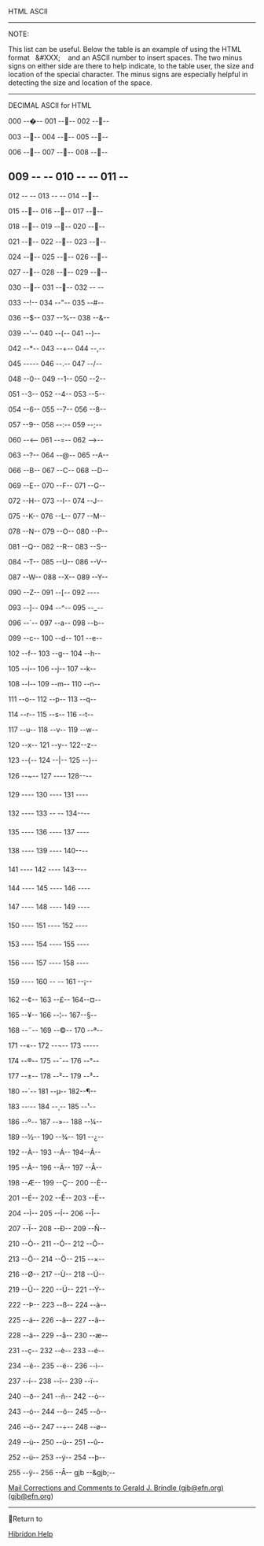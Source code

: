 HTML ASCII


------------------------------


NOTE:

This list can be useful.  Below the table is an example of using the HTML format   &#XXX;     and an  ASCII number to insert spaces.  The two minus signs on either side are there to help indicate, to the table user,  the size and location of the  special character.   The minus signs are especially  helpful in detecting the size and location of the space.


------------------------------


DECIMAL ASCII for HTML


000 --&#000;--	 001 ----	 002 ----

003 ----	 004 ----	 005 ----


006 ----	 007 ----	 008 ----

009 --	--	 010 --
--	 011 --
--


012 --
--	 013 --
--	 014 ----

015 ----	 016 ----	 017 ----


018 ----	 019 ----	 020 ----

021 ----	 022 ----	 023 ----


024 ----	 025 ----	 026 ----

027 ----	 028 ----	 029 ----


030 ----	 031 ----	 032 -- --

033 --!--	 034 --"--	 035 --#--


036 --$--	 037 --%--	 038 --&--

039 --'--	 040 --(--	 041 --)--


042 --*--	 043 --+--	 044 --,--

045 -----	 046 --.--	 047 --/--


048 --0--	 049 --1--	 050 --2--

051 --3--	 052 --4--	 053 --5--


054 --6--	 055 --7--	 056 --8--

057 --9--	 058 --:--	 059 --;--


060 --&#060;--	 061 --=--	 062 --&#062;--

063 --?--	 064 --@--	 065 --A--


066 --B--	 067 --C--	 068 --D--

069 --E--	 070 --F--	 071 --G--


072 --H--	 073 --I--	 074 --J--

075 --K--	 076 --L--	 077 --M--


078 --N--	 079 --O--	 080 --P--

081 --Q--	 082 --R--	 083 --S--


084 --T--	 085 --U--	 086 --V--

087 --W--	 088 --X--	 089 --Y--


090 --Z--	 091 --[--	 092 --\--

093 --]--	 094 --^--	 095 --_--


096 --`--	 097 --a--	 098 --b--

099 --c--	 100 --d--	 101 --e--


102 --f--	 103 --g--	 104 --h--

105 --i--	 106 --j--	 107 --k--


108 --l--	 109 --m--	 110 --n--

111 --o--	 112 --p--	 113 --q--


114 --r--	 115 --s--	 116 --t--

117 --u--	 118 --v--	 119 --w--


120 --x--	 121 --y--	 122--z--

123 --{--	 124 --|--	 125 --}--


126 --~--	 127 ----	 128----

129 ----	 130 ----	 131 ----


132 ----	 133 --
--	 134----

135 ----	 136 ----	 137 ----


138 ----	 139 ----	 140----

141 ----	 142 ----	 143----


144 ----	 145 ----	 146 ----

147 ----	 148 ----	 149 ----


150 ----	 151 ----	 152 ----

153 ----	 154 ----	 155 ----


156 ----	 157 ----	 158 ----

159 ----	 160 -- --	 161 --¡--


162 --¢--	 163 --£--	 164--¤--

165 --¥--	 166 --¦--	 167--§--


168 --¨--	 169 --©--	 170 --ª--

171 --«--	 172 --¬--	 173 -----


174 --®--	 175 --¯--	 176 --°--

177 --±--	 178 --²--	 179 --³--


180 --´--	 181 --µ--	 182--¶--

183 --·--	 184 --¸--	 185 --¹--


186 --º--	 187 --»--	 188 --¼--

189 --½--	 190 --¾--	 191 --¿--


192 --À--	 193 --Á--	 194--Â--

195 --Ã--	 196 --Ä--	 197 --Å--


198 --Æ--	 199 --Ç--	 200 --È--

201 --É--	 202 --Ê--	 203 --Ë--


204 --Ì--	 205 --Í--	 206 --Î--

207 --Ï--	 208 --Ð--	 209 --Ñ--


210 --Ò--	 211 --Ó--	 212 --Ô--

213 --Õ--	 214 --Ö--	 215 --×--


216 --Ø--	 217 --Ù--	 218 --Ú--

219 --Û--	 220 --Ü--	 221 --Ý--


222 --Þ--	 223 --ß--	 224 --à--

225 --á--	 226 --â--	 227 --ã--


228 --ä--	 229 --å--	 230 --æ--

231 --ç--	 232 --è--	 233 --é--


234 --ê--	 235 --ë--	 236 --ì--

237 --í--	 238 --î--	 239 --ï--


240 --ð--	 241 --ñ--	 242 --ò--

243 --ó--	 244 --ô--	 245 --õ--


246 --ö--	 247 --÷--	 248 --ø--

249 --ù--	 250 --ú--	 251 --û--


252 --ü--	 253 --ý--	 254 --þ--

255 --ÿ--	 256 --Ā--	 gjb --&gjb;--


[Mail Corrections and Comments to Gerald J. Brindle (gjb@efn.org)](MAILTO:gjb@efn.org) (gjb@efn.org)


------------------------------


[](hibhelp.html) [](up_arrow.gif)  Return to

[Hibridon Help](hibhelp.html)
